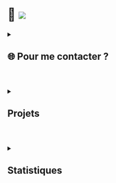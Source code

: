 
# 👋 ![](https://komarev.com/ghpvc/?username=lx78WyY0J5&color=red&label=%F0%9F%91%80)

<details id=0>
<summary><h2>🌐 Pour me contacter ?</h2></summary>

- 💬 [Profile discord](https://discord.com/users/748530290917638165)  
- 🚀 [Serveur discord](https://discord.gg/ae2DK7qayQ)
  
</details>

#

<details id=1>
<summary><h2>Projets</h2></summary>
  
- 🔭 Reprise de la programmation & administration...
- 👐 __Rendre ouvert un projet et lui permettre un usage éducatif__ aux nouveaux venants
- 🌐 **__Lien à venir__**
  
</details>

#


<details id=2>
<summary><h2>Statistiques</h2></summary>
  
![](https://github-readme-stats.vercel.app/api?username=lx78WyY0J5&count_private=true&show_icons=true&theme=dark&hide_border=true)
![](https://github-readme-streak-stats.herokuapp.com?user=lx78WyY0J5&count_private=true&theme=dark&hide_border=true)
![](https://github-readme-stats.vercel.app/api/top-langs/?username=lx78WyY0J5&count_private=true&theme=dark&hide_border=true)
  
</details>
